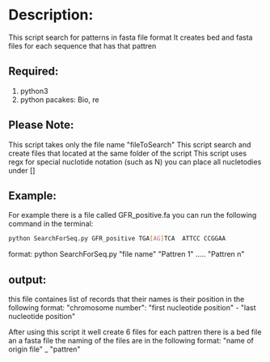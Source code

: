 
# Description:
 This script search for patterns in fasta file format
 It creates bed and fasta files for each sequence that has that pattren
 
## Required:
1. python3
2. python pacakes: Bio, re

## Please Note:
 This script takes only the file name "fileToSearch"
 This script search and create files that located at the same folder of the script
 This script uses regx for special nuclotide notation (such as N) you can place all nucletodies under []
 
## Example:
 For example there is a file called GFR_positive.fa
 you can run the following command in the terminal: 
``` bash
python SearchForSeq.py GFR_positive TGA[AG]TCA  ATTCC CCGGAA
```

format:
python SearchForSeq.py "file name" "Pattren 1" ..... "Pattren n"

## output:  
this file containes list of records that their names is their position in the following format:
"chromosome number": "first nucleotide position" - "last nucleotide position"
 
After using this script it well create 6 files
for each pattren there is a bed file an a fasta file
the naming of the files are in the following format:
"name of origin file" _ "pattren" 


